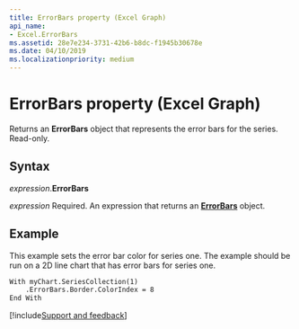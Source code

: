 ```yaml
---
title: ErrorBars property (Excel Graph)
api_name:
- Excel.ErrorBars
ms.assetid: 28e7e234-3731-42b6-b8dc-f1945b30678e
ms.date: 04/10/2019
ms.localizationpriority: medium
---
```



# ErrorBars property (Excel Graph)

Returns an **ErrorBars** object that represents the error bars for the series. Read-only.

## Syntax

_expression_.**ErrorBars**

_expression_ Required. An expression that returns an **[ErrorBars](Excel.ErrorBars-graph-object.md)** object.

## Example

This example sets the error bar color for series one. The example should be run on a 2D line chart that has error bars for series one.

```vb
With myChart.SeriesCollection(1)
    .ErrorBars.Border.ColorIndex = 8
End With
```

[!include[Support and feedback](~/includes/feedback-boilerplate.md)]